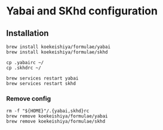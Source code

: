 # Yabai and SKhd configuration

## Installation

```
brew install koekeishiya/formulae/yabai
brew install koekeishiya/formulae/skhd

cp .yabairc ~/
cp .skhdrc ~/

brew services restart yabai
brew services restart skhd 
```

### Remove config

```
rm -f "${HOME}"/.{yabai,skhd}rc
brew remove koekeishiya/formulae/yabai
brew remove koekeishiya/formulae/skhd 

```